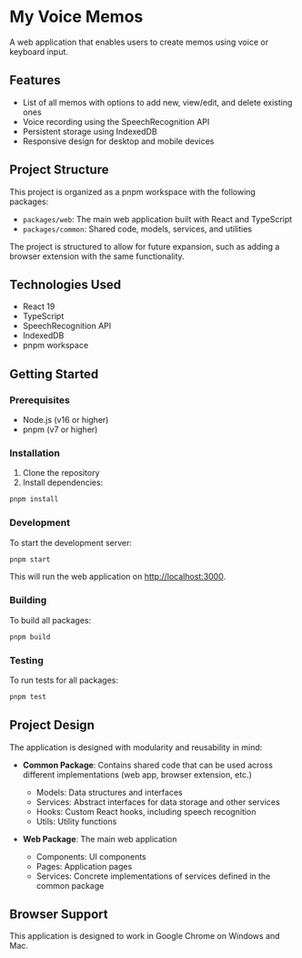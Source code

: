 # My Voice Memos

A web application that enables users to create memos using voice or keyboard input.

## Features

- List of all memos with options to add new, view/edit, and delete existing ones
- Voice recording using the SpeechRecognition API
- Persistent storage using IndexedDB
- Responsive design for desktop and mobile devices

## Project Structure

This project is organized as a pnpm workspace with the following packages:

- `packages/web`: The main web application built with React and TypeScript
- `packages/common`: Shared code, models, services, and utilities

The project is structured to allow for future expansion, such as adding a browser extension with the same functionality.

## Technologies Used

- React 19
- TypeScript
- SpeechRecognition API
- IndexedDB
- pnpm workspace

## Getting Started

### Prerequisites

- Node.js (v16 or higher)
- pnpm (v7 or higher)

### Installation

1. Clone the repository
2. Install dependencies:

```bash
pnpm install
```

### Development

To start the development server:

```bash
pnpm start
```

This will run the web application on [http://localhost:3000](http://localhost:3000).

### Building

To build all packages:

```bash
pnpm build
```

### Testing

To run tests for all packages:

```bash
pnpm test
```

## Project Design

The application is designed with modularity and reusability in mind:

- **Common Package**: Contains shared code that can be used across different implementations (web app, browser extension, etc.)
  - Models: Data structures and interfaces
  - Services: Abstract interfaces for data storage and other services
  - Hooks: Custom React hooks, including speech recognition
  - Utils: Utility functions

- **Web Package**: The main web application
  - Components: UI components
  - Pages: Application pages
  - Services: Concrete implementations of services defined in the common package

## Browser Support

This application is designed to work in Google Chrome on Windows and Mac.